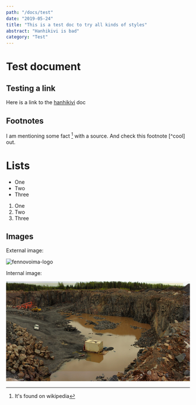 ```yaml
---
path: "/docs/test"
date: "2019-05-24"
title: "This is a test doc to try all kinds of styles"
abstract: "Hanhikivi is bad"
category: "Test"
---
```


# Test document

## Testing a link
Here is a link to the [hanhikivi](/docs/hanhikivi) doc

## Footnotes
I am mentioning some fact [^1] with a source.
And check this footnote [^cool] out.

# Lists
* One
* Two
* Three


1. One
2. Two
3. Three


## Images
External image:

![fennovoima-logo](https://www.fennovoima.fi/themes/custom/fennovoima/images/logos/fennovoima-logo-social-square.png "Fennovoima")

Internal image:

![hanhikivi-panorama](Hanhikivi_Panorama.png)


[^1]: It's found on wikipedia
